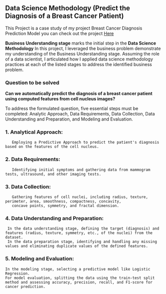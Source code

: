 ## Data Science Methodology (Predict the Diagnosis of a Breast Cancer Patient)

This Project is a case study of my project Breast Cancer Diagnosis Prediction Model you can check out the project [Here](https://github.com/JayshreeMishra/Data_Science_Projects/tree/main/Project%203%20-%20Cancer%20Prediction)

**Business Understanding stage** marks the initial step in the **Data Science Methodology**
In this project, I leveraged the business problem demonstrate my understanding of the Business Understanding stage.
Assuming the role of a data scientist,
I articulated how I applied data science methodology practices at each of the listed stages to address the identified business problem.


### Question to be solved

**Can we automatically predict the diagnosis of a breast cancer patient using computed features from cell nucleus images?**

To address the formulated question, five essential steps must be completed: 
Analytic Approach, Data Requirements, Data Collection, Data Understanding and Preparation, and Modeling and Evaluation.

### 1. Analytical Approach:
       Employing a Predictive Approach to predict the patient's diagnosis based on the features of the cell nucleus.
   
### 2. Data Requirements:
       Identifying initial symptoms and gathering data from mammogram tests, ultrasound, and other imaging tests.
   
### 3. Data Collection:
       Gathering features of cell nuclei, including radius, texture, perimeter, area, smoothness, compactness, concavity,
       concave points, symmetry, and fractal dimension.
   
### 4. Data Understanding and Preparation:
     In the data understanding stage, defining the target (diagnosis) and features (radius, texture, symmetry, etc., of the nuclei) from the dataset.
     In the data preparation stage, identifying and handling any missing values and eliminating duplicate values of the defined features.
   
### 5. Modeling and Evaluation:
    In the modeling stage, selecting a predictive model like Logistic Regression.
    For model evaluation, splitting the data using the train-test split method and assessing accuracy, precision, recall, and F1-score for cancer prediction.


   
